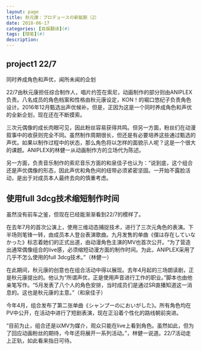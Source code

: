 ```yaml
---
layout: page
title: 秋元康：プロデュースの新鉱脈（2）
date: 2018-06-17
categories: [自娱翻译](#)
tags: [随笔](#)
description: 
---
```


## project1 22/7

同时养成角色和声优，闻所未闻的企划

22/7由秋元康担任综合制作人，唱片约签在索尼，动画制作的部分则由ANIPLEX负责。八名成员的角色档案和性格由秋元康设定，KON！的堀口悠纪子负责角色设计。2016年12月甄选出声优候补。但是，正因为这是一个同时养成角色和声优的全新企划，现在还在不断摸索。


三次元偶像的成长肉眼可见，因此粉丝容易获得共鸣。但另一方面，粉丝们在动漫叙事中的收获则完全不同。虽然制作周期很长，但还是有必要培养这些通过甄选的声优。如果以制作过程中的状态，那么角色将以怎样的面貌示人呢？这是一个很大的课题。ANIPLEX的林健一从动画制作方的立场代为陈述。


另一方面，负责音乐制作的索尼音乐方面的和泉佳子也认为：“说到底，这个组合还是声优偶像的形态，因此声优和角色间的纽带必须紧密坚固。一开始不露脸活动，是出于对成员本人最终去向的慎重考虑。

## 使用full 3dcg技术缩短制作时间

虽然没有前车之鉴，但现在已经能渐渐看到22/7的模样了。

在去年7月的首次公演上，使用三维动态捕捉技术，进行了三次元角色的表演。下半场则笔锋一转，由成员本人登台表演歌曲。九月发售的单曲《僕は存在していなかった》标志着她们的正式出道，由动漫角色主演的MV也首次公开。“为了营造出通常偶像组合的live感，必须缩短动漫方面的制作时间。为此，ANIPLEX采用了几乎不怎么使用的full 3dcg技术。”（林健一）


在此期间，秋元康的创意也在组合活动中得以展现。去年4月起的三场朗读剧，正是秋元康提出的。他认为“所谓声优，正是使用声音进行工作的职业。”脚本也由他亲笔写作。“5月发表了八个人的角色安排，当时成员们是通过SR直播知道这一消息的。这也是秋元康的主意。”（和泉佳子）

今年4月，组合发布了第二张单曲《シャンプーのにおいがした》。所有角色均在PV中公开，在活动中进行了短剧表演，现在正沿着个性化的路线朝前突进。

“目前为止，组合还是以MV为媒介，观众只能在live上看到角色。虽然如此，但为了回应动画粉丝的期待，今年还将展开一系列活动。”，林健一说道。22/7活动走上正轨，如此看来指日可待。